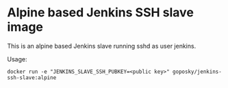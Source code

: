 # Alpine based Jenkins SSH slave image
This is an alpine based Jenkins slave running sshd as user jenkins.

Usage:
```
docker run -e "JENKINS_SLAVE_SSH_PUBKEY=<public key>" goposky/jenkins-ssh-slave:alpine
```

